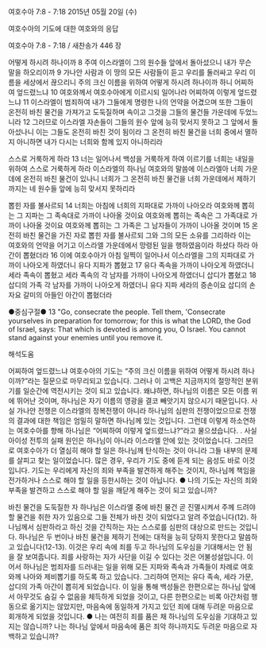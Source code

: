 여호수아 7:8 - 7:18 
2015년 05월 20일 (수)

여호수아의 기도에 대한 여호와의 응답  



여호수아 7:8 - 7:18 / 새찬송가 446 장


어떻게 하시려 하나이까
8 주여 이스라엘이 그의 원수들 앞에서 돌아섰으니 내가 무슨 말을 하오리이까 9 가나안 사람과 이 땅의 모든 사람들이 듣고 우리를 둘러싸고 우리 이름을 세상에서 끊으리니 주의 크신 이름을 위하여 어떻게 하시려 하나이까 하니 
어찌하여 엎드렸느냐
10 여호와께서 여호수아에게 이르시되 일어나라 어찌하여 이렇게 엎드렸느냐 
11 이스라엘이 범죄하여 내가 그들에게 명령한 나의 언약을 어겼으며 또한 그들이 온전히 바친 물건을 가져가고 도둑질하며 속이고 그것을 그들의 물건들 가운데에 두었느니라 
12 그러므로 이스라엘 자손들이 그들의 원수 앞에 능히 맞서지 못하고 그 앞에서 돌아섰나니 이는 그들도 온전히 바친 것이 됨이라 그 온전히 바친 물건을 너희 중에서 멸하지 아니하면 내가 다시는 너희와 함께 있지 아니하리라 

스스로 거룩하게 하라
13 너는 일어나서 백성을 거룩하게 하여 이르기를 너희는 내일을 위하여 스스로 거룩하게 하라 이스라엘의 하나님 여호와의 말씀에 이스라엘아 너희 가운데에 온전히 바친 물건이 있나니 너희가 그 온전히 바친 물건을 너희 가운데에서 제하기까지는 네 원수들 앞에 능히 맞서지 못하리라 

뽑힌 자를 불사르되
14 너희는 아침에 너희의 지파대로 가까이 나아오라 여호와께 뽑히는 그 지파는 그 족속대로 가까이 나아올 것이요 여호와께 뽑히는 족속은 그 가족대로 가까이 나아올 것이요 여호와께 뽑히는 그 가족은 그 남자들이 가까이 나아올 것이며 
15 온전히 바친 물건을 가진 자로 뽑힌 자를 불사르되 그와 그의 모든 소유를 그리하라 이는 여호와의 언약을 어기고 이스라엘 가운데에서 망령된 일을 행하였음이라 하셨다 하라 
아간이 뽑혔더라
16 이에 여호수아가 아침 일찍이 일어나서 이스라엘을 그의 지파대로 가까이 나아오게 하였더니 유다 지파가 뽑혔고 17 유다 족속을 가까이 나아오게 하였더니 세라 족속이 뽑혔고 세라 족속의 각 남자를 가까이 나아오게 하였더니 삽디가 뽑혔고 18 삽디의 가족 각 남자를 가까이 나아오게 하였더니 유다 지파 세라의 증손이요 삽디의 손자요 갈미의 아들인 아간이 뽑혔더라 

●중심구절● 13 "Go, consecrate the people. Tell them, 'Consecrate yourselves in preparation for tomorrow; for this is what the LORD, the God of Israel, says: That which is devoted is among you, O Israel. You cannot stand against your enemies until you remove it.

해석도움





어찌하여 엎드렸느냐
여호수아의 기도는 “주의 크신 이름을 위하여 어떻게 하시려 하나이까?”라는 질문으로 마무리되고 있습니다. 그러나 이 고백은 지금까지의 절망적인 분위기를 일순간에 역전시키는 것이 되고 있습니다. 왜냐하면, 하나님의 이름은 모든 이름 위에 뛰어난 것이며, 하나님은 자기 이름의 영광을 결코 빼앗기지 않으시기 때문입니다. 사실 가나안 전쟁은 이스라엘의 정복전쟁이 아니라 하나님의 심판의 전쟁이었으므로 전쟁의 결과에 대한 책임은 엄밀히 말하면 하나님께 있는 것입니다. 그런데 이렇게 하소연하는 여호수아를 향해 하나님은 “어찌하여 이렇게 엎드렸느냐?”라고 물으셨습니다. . 사실 아이성 전투의 실패 원인은 하나님이 아니라 이스라엘 안에 있는 것이었습니다. 그러므로 여호수아가 더 열심히 해야 할 일은 하나님께 탄식하는 것이 아니라 그들 내부의 문제를 살피고 찾는 일이었습니다. 많은 경우, 우리가 기도 중에 듣게 되는 음성도 바로 이것입니다. 기도는 우리에게 자신의 죄와 부족을 발견하게 해주는 것이지, 하나님께 책임을 전가하거나 스스로 해야 할 일을 등한시하는 것이 아닙니다. 
●  나의 기도는 자신의 죄와 부족을 발견하고 스스로 해야 할 일을 깨닫게 해주는 것이 되고 있습니까?  

바친 물건을 도둑질한 자
하나님은 이스라엘 중에 바친 물건 곧 진멸시켜서 주께 드려야 할 물건을 취한 자가 있음으로 그들 전체가 바친 것이 되었다고 알려 주었습니다(12). 하나님께서 심판하라고 하신 것을 간직하는 자는 스스로를 심판의 대상으로 만드는 것입니다. 하나님은 두 번이나 바친 물건을 제하기 전에는 대적을 능히 당하지 못한다고 말씀하고 있습니다(12-13). 이것은 우리 속에 죄를 두고 하나님의 도우심을 기대해서는 안 됨을 잘 보여줍니다. 죄를 사랑하는 자가 사단을 이길 수 있다는 것은 어불성설입니다. 이어서 하나님은 범죄자를 드러내는 일을 위해 모든 지파와 족속과 가족들이 차례로 여호와께 나아와 제비뽑기를 하도록 하고 있습니다. 그리하여 먼저는 유다 족속, 세라 가문, 삽디의 가족 아간이 뽑히게 되었습니다. 이 일을 통해 백성들은 한편으로는 하나님 앞에서 아무것도 숨길 수 없음을 체득하게 되었을 것이고, 다른 한편으로는 비록 아간처럼 행동으로 옮기지는 않았지만, 마음속에 동일하게 가지고 있던 죄에 대해 두려운 마음으로 회개하게 되었을 것입니다. 
●  나는 여전히 죄를 품은 채 하나님의 도우심을 기대하고 있지는 않습니까? 나는 하나님 앞에서 마음속에 품은 죄악 하나까지도 두려운 마음으로 자백하고 있습니까?